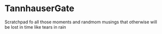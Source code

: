 # TannhauserGate
 Scratchpad fo all those moments and randmom musings that otherwise will be lost in time like tears in rain

